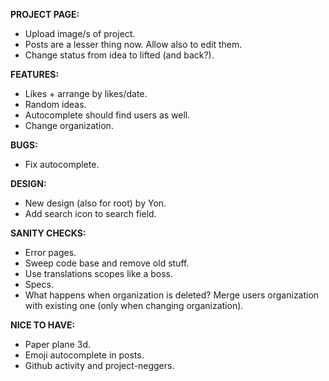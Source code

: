 __PROJECT PAGE:__
 * Upload image/s of project.
 * Posts are a lesser thing now. Allow also to edit them.
 * Change status from idea to lifted (and back?).

__FEATURES:__
 * Likes + arrange by likes/date.
 * Random ideas.
 * Autocomplete should find users as well.
 * Change organization.
 
__BUGS:__
 * Fix autocomplete.

__DESIGN:__
 * New design (also for root) by Yon.
 * Add search icon to search field.
 
__SANITY CHECKS:__
 * Error pages.
 * Sweep code base and remove old stuff.
 * Use translations scopes like a boss.
 * Specs.
 * What happens when organization is deleted? Merge users organization with existing one (only when changing organization).
 
__NICE TO HAVE:__
 * Paper plane 3d.
 * Emoji autocomplete in posts.
 * Github activity and project-neggers.
